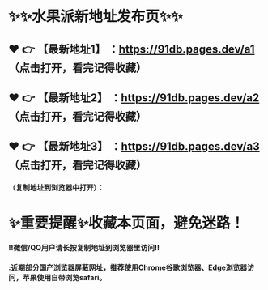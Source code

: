 # :sparkles::sparkles:水果派新地址发布页:sparkles::sparkles:

 :heart: :point_right: 【最新地址1】 ：https://91db.pages.dev/a1  （点击打开，看完记得收藏）
 ------
 :heart: :point_right: 【最新地址2】 ：https://91db.pages.dev/a2  （点击打开，看完记得收藏）
 ------
 :heart: :point_right: 【最新地址3】 ：https://91db.pages.dev/a3  （点击打开，看完记得收藏）
 ------


#### （复制地址到浏览器中打开）：
# :sparkles:重要提醒:sparkles:收藏本页面，避免迷路！
#### ‼️微信/QQ用户请长按复制地址到浏览器里访问‼
#### :近期部分国产浏览器屏蔽网址，推荐使用Chrome谷歌浏览器、Edge浏览器访问，苹果使用自带浏览safari。
